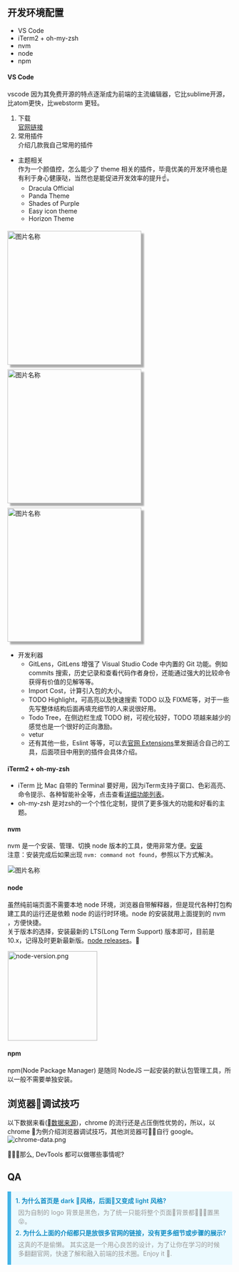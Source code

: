 <style>
  .start-img-box img {
    display: inline-block;
    vertical-align: middle;
    margin: 5px 5px 5px 0;
    box-shadow: 6px 6px 3px #ababab;
  }
  .nvm-img {
    border: 1px solid #efefef;
  }
  .qa-container {
    background: #ecfaff;
    margin-top: 20px;
    padding: 10px;
    /* border: 1px solid #b3e2f7; */
    border-left: 8px solid #42b4e7;
  }
  .question {
    font-weight: 600;
    color: #128dc4;
  }
  .answer {
    padding: 6px;
    color: #999;
  }
</style>

## 开发环境配置  
- VS Code
- iTerm2 + oh-my-zsh
- nvm
- node
- npm

#### VS Code  
vscode 因为其免费开源的特点逐渐成为前端的主流编辑器，它比sublime开源，比atom更快，比webstorm 更轻。
1. 下载  
[官网链接](https://code.visualstudio.com/)
2. 常用插件  
介绍几款我自己常用的插件
- 主题相关   
作为一个颜值控，怎么能少了 theme 相关的插件，毕竟优美的开发环境也是有利于身心健康哒，当然也是能促进开发效率的提升:point_up:。 
  - Dracula Official
  - Panda Theme  
  - Shades of Purple  
  - Easy icon theme
  - Horizon Theme  

<div align="left" class="start-img-box">
  <img src="http://i.loli.net/2019/06/05/5cf6a50693bc890261.png" width = "300" alt="图片名称" title="node-version.png" />
  <img src="http://i.loli.net/2019/06/05/5cf6a54acda3389861.png" width = "300" alt="图片名称" title="node-version.png" />
  <img src="http://i.loli.net/2019/06/05/5cf6a5a149cfb17581.jpeg" width = "300" alt="图片名称" title="node-version.png" />
</div>   

- 开发利器   
  - GitLens，GitLens 增强了 Visual Studio Code 中内置的 Git 功能。例如 commits 搜索，历史记录和查看代码作者身份，还能通过强大的比较命令获得有价值的见解等等。
  - Import Cost，计算引入包的大小。  
  - TODO Highlight，可高亮以及快速搜索 TODO 以及 FIXME等，对于一些先写整体结构后面再填充细节的人来说很好用。
  - Todo Tree，在侧边栏生成 TODO 树，可视化较好，TODO 项越来越少的感觉也是一个很好的正向激励。
  - vetur
  - 还有其他一些，Eslint 等等，可以去[官网 Extensions](https://marketplace.visualstudio.com/VSCode)里发掘适合自己的工具，后面项目中用到的插件会具体介绍。

#### iTerm2 + oh-my-zsh
 - iTerm 比 Mac 自带的 Terminal 要好用，因为iTerm支持子窗口、色彩高亮、命令提示、各种智能补全等，点击查看[详细功能列表](https://www.iterm2.com/features.html)。
 - oh-my-zsh 是对zsh的一个个性化定制，提供了更多强大的功能和好看的主题。

#### nvm
nvm 是一个安装、管理、切换 node 版本的工具，使用非常方便。[安装](https://github.com/nvm-sh/nvm)  
注意：安装完成后如果出现 `nvm: command not found`，参照以下方式解决。 

<img class="nvm-img" src="http://i.loli.net/2019/06/05/5cf6c0117801a55993.png" alt="图片名称" title="node-version.png" />

#### node
虽然纯前端页面不需要本地 node 环境，浏览器自带解释器，但是现代各种打包构建工具的运行还是依赖 node 的运行时环境。node 的安装就用上面提到的 nvm ，方便快捷。  
关于版本的选择，安装最新的 LTS(Long Term Support) 版本即可，目前是 10.x，记得及时更新最新版。[node releases](https://nodejs.org/en/about/releases/)。

<img class="nvm-img" src="http://i.loli.net/2019/06/05/5cf738f09250556746.png" alt="node-version.png" height="200" title="node-version.png" />  

#### npm
npm(Node Package Manager) 是随同 NodeJS 一起安装的默认包管理工具，所以一般不需要单独安装。

## 浏览器调试技巧
以下数据来看([数据来源](http://gs.statcounter.com/))，chrome 的流行还是占压倒性优势的，所以，以 chrome 为例介绍浏览器调试技巧，其他浏览器可自行 google。
<img src="https://i.loli.net/2019/06/06/5cf91e098fa6d42540.png" alt="chrome-data.png" title="chrome-data.png" />  

那么, DevTools 都可以做哪些事情呢?  


<!-- ::: warning
This is a tip
::: -->

## QA  
  
<div class="qa-container">
  <div class="question">
    1. 为什么首页是 dark 风格，后面又变成 light 风格?
  </div>
  <div class="answer">
    因为自制的 logo 背景是黑色，为了统一只能将整个页面背景都置黑 😝。 
  </div>
  <div class="question">
    2. 为什么上面的介绍都只是放很多官网的链接，没有更多细节或步骤的展示?
    </div>
  <div class="answer">
    这真的不是偷懒。   
    其实这是一个用心良苦的设计，为了让你在学习的时候多翻翻官网，快速了解和融入前端的技术圈。Enjoy it 🤟.
  </div>
</div>
